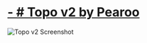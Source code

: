 # [- # Topo v2 by Pearoo](https://github.com/mqxile/skinhub/raw/main/-%20%23%20Topo%20v2%20by%20Pearoo.osk)
![Topo v2 Screenshot](https://osu.ppy.sh/ss/19233919/75bb)
